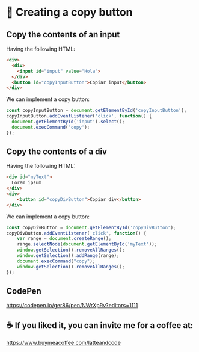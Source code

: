 # 📝 Creating a copy button

## Copy the contents of an input

Having the following HTML:

```html
<div>
  <div>
    <input id="input" value="Hola">
  </div>
  <button id="copyInputButton">Copiar input</button>
</div>
```

We can implement a copy button:

```js
const copyInputButton = document.getElementById('copyInputButton');
copyInputButton.addEventListener('click', function() {
  document.getElementById('input').select();
  document.execCommand('copy');                 
});
```

## Copy the contents of a div

Having the following HTML:

```html
<div id="myText">
  Lorem ipsum
</div>
<div>
    <button id="copyDivButton">Copiar div</button>
</div>
```

We can implement a copy button:

```js
const copyDivButton = document.getElementById('copyDivButton');
copyDivButton.addEventListener('click', function() {
    var range = document.createRange();
    range.selectNode(document.getElementById('myText'));
    window.getSelection().removeAllRanges();
    window.getSelection().addRange(range);
    document.execCommand("copy");
    window.getSelection().removeAllRanges();               
});
```

## CodePen

https://codepen.io/ger86/pen/NWrXpRv?editors=1111

## ☕️ If you liked it, you can invite me for a coffee at:

https://www.buymeacoffee.com/latteandcode
